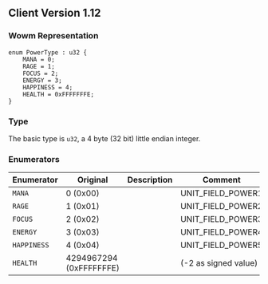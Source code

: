 ## Client Version 1.12

### Wowm Representation
```rust,ignore
enum PowerType : u32 {
    MANA = 0;
    RAGE = 1;
    FOCUS = 2;
    ENERGY = 3;
    HAPPINESS = 4;
    HEALTH = 0xFFFFFFFE;
}
```
### Type
The basic type is `u32`, a 4 byte (32 bit) little endian integer.
### Enumerators
| Enumerator | Original  | Description | Comment |
| --------- | -------- | ----------- | ------- |
| `MANA` | 0 (0x00) |  | UNIT_FIELD_POWER1 |
| `RAGE` | 1 (0x01) |  | UNIT_FIELD_POWER2 |
| `FOCUS` | 2 (0x02) |  | UNIT_FIELD_POWER3 |
| `ENERGY` | 3 (0x03) |  | UNIT_FIELD_POWER4 |
| `HAPPINESS` | 4 (0x04) |  | UNIT_FIELD_POWER5 |
| `HEALTH` | 4294967294 (0xFFFFFFFE) |  | (-2 as signed value) |
